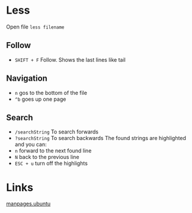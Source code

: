 # Less
Open file `less filename`

## Follow
* `SHIFT + F`	Follow. Shows the last lines like tail

## Navigation
* `n` gos to the bottom of the file
* `^b` goes up one page

## Search
* `/searchString` To search forwards
* `?searchString` To search backwards
The found strings are highlighted and you can:
* `n` forward to the next found line
* `N` back to the previous line
* `ESC + u` turn off the highlights

# Links
[manpages.ubuntu](http://manpages.ubuntu.com/manpages/wily/man1/less.1.html)